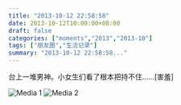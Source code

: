 ```yaml
---
title: "2013-10-12 22:58:58"
date: 2013-10-12T10:00:00+08:00
draft: false
categories: ["moments","2013","2013-10"]
tags: ["朋友圈","生活记录"]
summary: "2013-10-12 22:58:58..."
---
```


台上一堆男神。小女生们看了根本把持不住……[害羞]

![Media 1](/Moments/photos/2013-10-12/201310122258580.jpg)
![Media 2](/Moments/photos/2013-10-12/201310122258581.jpg)
